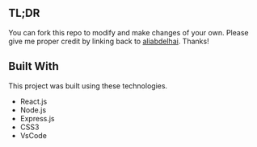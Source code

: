 ## TL;DR

You can fork this repo to modify and make changes of your own. Please give me proper credit by linking back to [aliabdelhai](https://github.com/soumyajit4419/Portfolio). Thanks!


## Built With

This project was built using these technologies.

- React.js
- Node.js
- Express.js
- CSS3
- VsCode

